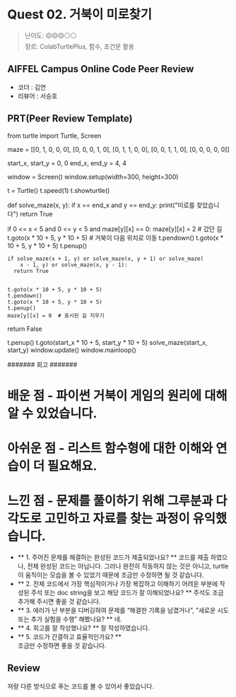 # Quest 02. 거북이 미로찾기

>난이도: 🟡🟡🟡⚪⚪  
>장르: ColabTurtlePlus, 함수, 조건문 활용  

## AIFFEL Campus Online Code Peer Review

- 코더 : 김연
- 리뷰어 : 서승호

## PRT(Peer Review Template)

from turtle import Turtle, Screen

maze = [[0, 1, 0, 0, 0], 
        [0, 0, 0, 1, 0], 
        [0, 1, 1, 0, 0], 
        [0, 0, 1, 1, 0],
        [0, 0, 0, 0, 0]]

start_x, start_y = 0, 0
end_x, end_y = 4, 4

window = Screen()
window.setup(width=300, height=300)

t = Turtle()
t.speed(1)
t.showturtle()

def solve_maze(x, y):
  if x == end_x and y == end_y:
    print("미로를 찾았습니다")
    return True

  if 0 <= x < 5 and 0 <= y < 5 and maze[y][x] == 0:
    maze[y][x] = 2  # 갔던 길
    t.goto(x * 10 + 5, y * 10 + 5)  # 거북이 다음 위치로 이동
    t.pendown()
    t.goto(x * 10 + 5, y * 10 + 5)
    t.penup()


    if solve_maze(x + 1, y) or solve_maze(x, y + 1) or solve_maze(
        x - 1, y) or solve_maze(x, y - 1):
      return True


    t.goto(x * 10 + 5, y * 10 + 5)
    t.pendown()
    t.goto(x * 10 + 5, y * 10 + 5)
    t.penup()
    maze[y][x] = 0  # 표시된 길 지우기

  return False


t.penup()
t.goto(start_x * 10 + 5, start_y * 10 + 5)
solve_maze(start_x, start_y)
window.update()
window.mainloop()


####### 회고 #######

# 배운 점 - 파이썬 거북이 게임의 원리에 대해 알 수 있었습니다.

# 아쉬운 점 - 리스트 함수형에 대한 이해와 연습이 더 필요해요.

# 느낀 점 - 문제를 풀이하기 위해 그루분과 다각도로 고민하고 자료를 찾는 과정이 유익했습니다.


-  ** 1. 주어진 문제를 해결하는 완성된 코드가 제출되었나요? **
코드를 제출 하였으나, 전체 완성된 코드는 아닙니다.
그러나 완전히 작동하지 않는 것은 아니고, turtle이 움직이는 모습을 볼 수 있었기 때문에 조금만 수정하면 될 것 같습니다.       
-  ** 2. 전체 코드에서 가장 핵심적이거나 가장 복잡하고 이해하기 어려운 부분에 작성된 주석 또는 doc string을 보고 해당 코드가 잘 이해되었나요? ** 주석도 조금 추가해 주시면 좋을 것 같습니다.   
-  ** 3. 에러가 난 부분을 디버깅하여 문제를 “해결한 기록을 남겼거나”, ”새로운 시도 또는 추가 실험을 수행” 해봤나요? ** 네.   
-  ** 4. 회고를 잘 작성했나요? **
잘 작성하였습니다.    
-  ** 5. 코드가 간결하고 효율적인가요? **    
조금만 수정하면 좋을 것 같습니다.

## Review

저랑 다른 방식으로 푸는 코드를 볼 수 있어서 좋았습니다.  
